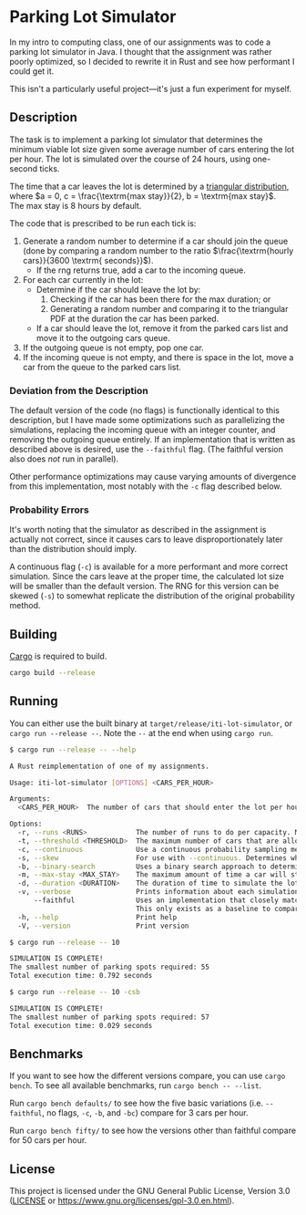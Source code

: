 # Parking Lot Simulator

In my intro to computing class, one of our assignments was
to code a parking lot simulator in Java.
I thought that the assignment was rather poorly optimized,
so I decided to rewrite it in Rust and see how performant I could get it.

This isn't a particularly useful project—it's just a fun experiment for myself.

## Description

The task is to implement a parking lot simulator that determines the minimum viable lot size
given some average number of cars entering the lot per hour.
The lot is simulated over the course of 24 hours, using one-second ticks.

The time that a car leaves the lot is determined by a [triangular distribution](https://en.wikipedia.org/wiki/Triangular_distribution),
where $`a = 0, c = \frac{\textrm{max stay}}{2}, b = \textrm{max stay}`$.  
The max stay is 8 hours by default.

The code that is prescribed to be run each tick is:

1. Generate a random number to determine if a car should join the queue
   (done by comparing a random number to the ratio $`\frac{\textrm{hourly cars}}{3600 \textrm{ seconds}}`$).
   - If the rng returns true, add a car to the incoming queue.
2. For each car currently in the lot:
   - Determine if the car should leave the lot by:
     1. Checking if the car has been there for the max duration; or
     2. Generating a random number and comparing it to the triangular PDF at the duration the car has been parked.
   - If a car should leave the lot, remove it from the parked cars list and move it to the outgoing cars queue.  
3. If the outgoing queue is not empty, pop one car.
4. If the incoming queue is not empty, and there is space in the lot, move a car from the queue to the parked cars list.

### Deviation from the Description

The default version of the code (no flags) is functionally identical to this description,
but I have made some optimizations such as parallelizing the simulations,
replacing the incoming queue with an integer counter, and removing the outgoing queue entirely.
If an implementation that is written as described above is desired, use the `--faithful` flag.
(The faithful version also does _not_ run in parallel).

Other performance optimizations may cause varying amounts of divergence from this implementation,
most notably with the `-c` flag described below.

### Probability Errors

It's worth noting that the simulator as described in the assignment is actually not correct,
since it causes cars to leave disproportionately later than the distribution should imply.

A continuous flag (`-c`) is available for a more performant and more correct simulation.
Since the cars leave at the proper time, the calculated lot size will be smaller than the default version.
The RNG for this version can be skewed (`-s`) to somewhat replicate the distribution
of the original probability method.

## Building

[Cargo](https://www.rust-lang.org/tools/install) is required to build.

```sh
cargo build --release
```

## Running

You can either use the built binary at `target/release/iti-lot-simulator`, or `cargo run --release --`.
Note the `--` at the end when using `cargo run`.

```sh
$ cargo run --release -- --help

A Rust reimplementation of one of my assignments.

Usage: iti-lot-simulator [OPTIONS] <CARS_PER_HOUR>

Arguments:
  <CARS_PER_HOUR>  The number of cars that should enter the lot per hour. Must be positive

Options:
  -r, --runs <RUNS>            The number of runs to do per capacity. More runs will take longer but produce more stable results [default: 10]
  -t, --threshold <THRESHOLD>  The maximum number of cars that are allowed to be waiting to enter in order for a capacity to be considered acceptable [default: 5]
  -c, --continuous             Use a continuous probability sampling method that is faster and actually correct
  -s, --skew                   For use with --continuous. Determines whether the random number generator should be skewed to somewhat match the incorrect discrete probabilities
  -b, --binary-search          Uses a binary search approach to determine the best capacity, instead of just increasing by one constantly
  -m, --max-stay <MAX_STAY>    The maximum amount of time a car will stay in the lot, in seconds. Defaults to 8 hours [default: 28800]
  -d, --duration <DURATION>    The duration of time to simulate the lot for, in seconds. Defaults to 24 hours [default: 86400]
  -v, --verbose                Prints information about each simulation run rather than just the final result
      --faithful               Uses an implementation that closely matches the assignment description, rather than just a functionally identical one.
                               This only exists as a baseline to compare how much more performant the optimized code is
  -h, --help                   Print help
  -V, --version                Print version
```

```sh
$ cargo run --release -- 10

SIMULATION IS COMPLETE!
The smallest number of parking spots required: 55
Total execution time: 0.792 seconds
```

```sh
$ cargo run --release -- 10 -csb

SIMULATION IS COMPLETE!
The smallest number of parking spots required: 57
Total execution time: 0.029 seconds
```

## Benchmarks

If you want to see how the different versions compare, you can use `cargo bench`.
To see all available benchmarks, run `cargo bench -- --list`.

Run `cargo bench defaults/` to see how the five basic variations (i.e. `--faithful`, no flags, `-c`, `-b`, and `-bc`)
compare for 3 cars per hour.

Run `cargo bench fifty/` to see how the versions other than faithful compare for 50 cars per hour.

## License

This project is licensed under the GNU General Public License, Version 3.0
([LICENSE](LICENSE) or <https://www.gnu.org/licenses/gpl-3.0.en.html>).
